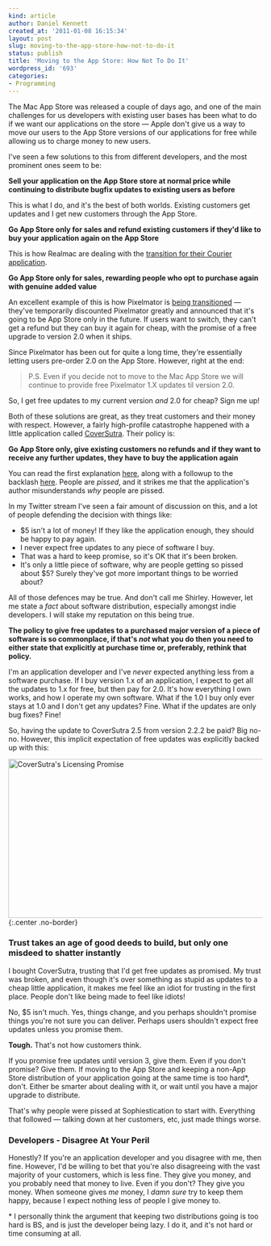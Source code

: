 ```yaml
---
kind: article
author: Daniel Kennett
created_at: '2011-01-08 16:15:34'
layout: post
slug: moving-to-the-app-store-how-not-to-do-it
status: publish
title: 'Moving to the App Store: How Not To Do It'
wordpress_id: '693'
categories:
- Programming
---
```


<p>The Mac App Store was released a couple of days ago, and one of the main challenges for us developers with existing user bases has been what to do if we want our applications on the store — Apple don't give us a way to move our users to the App Store versions of our applications for free while allowing us to charge money to new users.</p>
<p>I've seen a few solutions to this from different developers, and the most prominent ones seem to be:</p>
<p><strong>Sell your application on the App Store store at normal price while continuing to distribute bugfix updates to existing users as before</strong></p>
<p>This is what I do, and it's the best of both worlds. Existing customers get updates and I get new customers through the App Store.</p>
<p><strong>Go App Store only for sales and refund existing customers if they'd like to buy your application again on the App Store</strong></p>
<p>This is how Realmac are dealing with the <a href="http://realmacsoftware.com/blog/mac-app-store-pricing">transition for their Courier application</a>.</p>
<p><strong>Go App Store only for sales, rewarding people who opt to purchase again with genuine added value</strong></p>
<p>An excellent example of this is how Pixelmator is <a href="http://www.pixelmator.com/">being transitioned</a> — they've temporarily discounted Pixelmator greatly and announced that it's going to be App Store only in the future. If users want to switch, they can't get a refund but they can buy it again for cheap, with the promise of a free upgrade to version 2.0 when it ships.</p>
<p>Since Pixelmator has been out for quite a long time, they're essentially letting users pre-order 2.0 on the App Store. However, right at the end:</p>
<blockquote>
<p>P.S. Even if you decide not to move to the Mac App Store we will continue to provide free Pixelmator 1.X updates til version 2.0.</p>
</blockquote>
<p>So, I get free updates to my current version <em>and</em> 2.0 for cheap? Sign me up!</p>
<p>Both of these solutions are great, as they treat customers and their money with respect. However, a fairly high-profile catastrophe happened with a little application called <a href="http://www.sophiestication.com/coversutra/">CoverSutra</a>. Their policy is:</p>
<p><strong>Go App Store only, give existing customers no refunds and if they want to receive any further updates, they have to buy the application again</strong></p>
<p>You can read the first explanation <a href="http://www.sophiestication.com/blog/coversutra-2-5/">here</a>, along with a followup to the backlash <a href="http://www.sophiestication.com/blog/about-coversutra-the-mac-app-store-and-sanity/">here</a>. People are <em>pissed</em>, and it strikes me that the application's author misunderstands <em>why</em> people are pissed.</p>
<p>In my Twitter stream I've seen a fair amount of discussion on this, and a lot of people defending the decision with things like:</p>
<ul>
<li>$5 isn't a lot of money! If they like the application enough, they should be happy to pay again.</li>
<li>I never expect free updates to any piece of software I buy.</li>
<li>That was a hard to keep promise, so it's OK that it's been broken.</li>
<li>It's only a little piece of software, why are people getting so pissed about $5? Surely they've got more important things to be worried about?</li>
</ul>
<p>All of those defences may be true. And don't call me Shirley. However, let me state a <em>fact</em> about software distribution, especially amongst indie developers. I will stake my reputation on this being true.</p>
<p><strong>The policy to give free updates to a purchased major version of a piece of software is so commonplace, if that's <em>not</em> what you do then you need to either state that explicitly at purchase time or, preferably, rethink that policy.</strong></p>
<p>I'm an application developer and I've <em>never</em> expected anything less from a software purchase. If I buy version 1.x of an application, I expect to get all the updates to 1.x for free, but then pay for 2.0. It's how everything I own works, and how I operate my own software. What if the 1.0 I buy only ever stays at 1.0 and I don't get any updates? Fine. What if the updates are only bug fixes? Fine!</p>
<p>So, having the update to CoverSutra 2.5 from version 2.2.2 be paid? Big no-no. However, this implicit expectation of free updates was explicitly backed up with this:</p>

<img src="/pictures/for_posts/2011/01/coversutra.png" border="0" alt="CoverSutra's Licensing Promise" width="590" height="315" />
{:.center .no-border}

<h3>Trust takes an age of good deeds to build, but only one misdeed to shatter instantly</h3>
<p>I bought CoverSutra, trusting that I'd get free updates as promised. My trust was broken, and even though it's over something as stupid as updates to a cheap little application, it makes me feel like an idiot for trusting in the first place. People don't like being made to feel like idiots!</p>
<p>No, $5 isn't much. Yes, things change, and you perhaps shouldn't promise things you're not sure you can deliver. Perhaps users shouldn't expect free updates unless you promise them.</p>
<p><strong>Tough.</strong> That's not how customers think.</p>
<p>If you promise free updates until version 3, give them. Even if you don't promise? Give them. If moving to the App Store and keeping a non-App Store distribution of your application going at the same time is too hard*, don't. Either be smarter about dealing with it, or wait until you have a major upgrade to distribute.</p>
<p>That's why people were pissed at Sophiestication to start with. Everything that followed — talking down at her customers, etc, just made things worse.</p>
<h3>Developers - Disagree At Your Peril</h3>
<p>Honestly? If you're an application developer and you disagree with me, then fine. However, I'd be willing to bet that you're also disagreeing with the vast majority of your customers, which is less fine. They give you money, and you probably need that money to live. Even if you don't? They give you money. When someone gives <em>me</em> money, I <em>damn sure</em> try to keep them happy, because I expect nothing less of people I give money to.</p>
<p>* I personally think the argument that keeping two distributions going is too hard is BS, and is just the developer being lazy. I do it, and it's not hard or time consuming at all.</p>